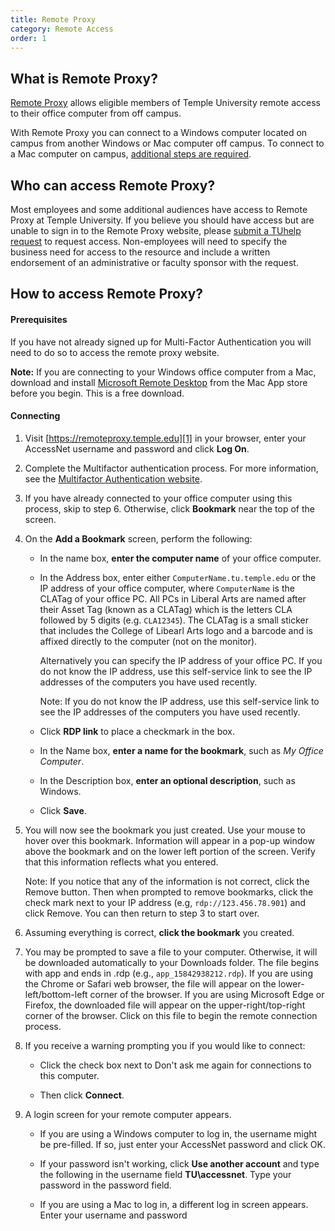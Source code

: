 ```yaml
---
title: Remote Proxy
category: Remote Access
order: 1
---
```


## What is Remote Proxy?

[Remote Proxy][1] allows eligible members of Temple University remote access to
their office computer from off campus.

With Remote Proxy you can connect to a Windows computer located on campus from
another Windows or Mac computer off campus. To connect to a Mac computer on
campus, [additional steps are required][5].

## Who can access Remote Proxy?

Most employees and some additional audiences have access to Remote Proxy at
Temple University. If you believe you should have access but are unable to sign
in to the Remote Proxy website, please [submit a TUhelp
request](https://tuhelp.temple.edu) to request access. Non-employees will need
to specify the business need for access to the resource and include a written
endorsement of an administrative or faculty sponsor with the request.

## How to access Remote Proxy?

#### Prerequisites

If you have not already signed up for Multi-Factor Authentication you
will need to do so to access the remote proxy website.

**Note:** If you are connecting to your Windows office computer from
a Mac, download and install [Microsoft Remote Desktop][6] from the Mac App
store before you begin. This is a free download.

#### Connecting

1. Visit [https://remoteproxy.temple.edu][1] in your browser, enter your
   AccessNet username and password and click **Log On**.

2. Complete the Multifactor authentication process. For more information,
   see the [Multifactor Authentication website][3].

3. If you have already connected to your office computer using this
   process, skip to step 6. Otherwise, click **Bookmark** near the top of
   the screen.

4. On the **Add a Bookmark** screen, perform the following:
 
    - In the name box, **enter the computer name** of your office computer.

    - In the Address box, enter either `ComputerName.tu.temple.edu` or the IP
      address of your office computer, where `ComputerName` is the CLATag of
      your office PC. All PCs in Liberal Arts are named after their Asset Tag
      (known as a CLATag) which is the letters CLA followed by 5 digits (e.g.
      `CLA12345`). The CLATag is a small sticker that includes the College of
      Libearl Arts logo and a barcode and is affixed directly to the computer
      (not on the monitor).

      Alternatively you can specify the IP address of your office PC. If you do
      not know the IP address, use this self-service link to see the IP
      addresses of the computers you have used recently.

      Note: If you do not know the IP address, use this self-service link to
      see the IP addresses of the computers you have used recently.

    - Click **RDP link** to place a checkmark in the box.

    - In the Name box, **enter a name for the bookmark**, such as *My Office Computer*.

    - In the Description box, **enter an optional description**, such as Windows.

    - Click **Save**.

5. You will now see the bookmark you just created. Use your mouse to hover over
   this bookmark. Information will appear in a pop-up window above the bookmark
   and on the lower left portion of the screen. Verify that this information
   reflects what you entered. 
   
   Note: If you notice that any of the information is not correct, click the
   Remove button. Then when prompted to remove bookmarks, click the check mark
   next to your IP address (e.g, `rdp://123.456.78.901`) and click Remove. You
   can then return to step 3 to start over.

6. Assuming everything is correct, **click the bookmark** you created.

7. You may be prompted to save a file to your computer. Otherwise, it will be
   downloaded automatically to your Downloads folder. The file begins with app
   and ends in .rdp (e.g., `app_15842938212.rdp`). If you are using the Chrome
   or Safari web browser, the file will appear on the lower-left/bottom-left
   corner of the browser. If you are using Microsoft Edge or Firefox, the
   downloaded file will appear on the upper-right/top-right corner of the
   browser. Click on this file to begin the remote connection process.

8. If you receive a warning prompting you if you would like to connect:

    - Click the check box next to Don't ask me again for connections to this
      computer.

    - Then click **Connect**.

9. A login screen for your remote computer appears.

    - If you are using a Windows computer to log in, the username might be
      pre-filled. If so, just enter your AccessNet password and click OK.

    - If your password isn't working, click **Use another account** and type the
      following in the username field **TU\accessnet**. Type your password in the
      password field.
      
    - If you are using a Mac to log in, a different log in screen appears. Enter
      your username and password


[0]: https://tuportal.temple.edu
[1]: https://remoteproxy.temple.edu/
[2]: https://tuportal6.temple.edu/group/its/remote-proxy
[3]: https://tuportal6.temple.edu/web/its/multi-factor-authentication
[5]: https://tuportal6.temple.edu/group/its/remote-access-website#DynaContentContainer_nnvz_4
[6]: https://apps.apple.com/us/app/microsoft-remote-desktop-10/id1295203466?mt=12
